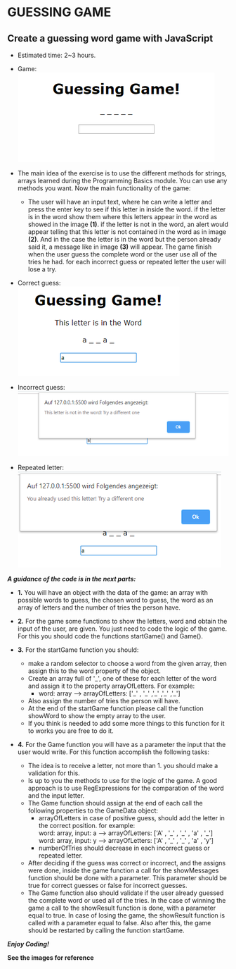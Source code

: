 # GUESSING GAME
## Create a guessing word game with JavaScript 

* Estimated time: 2~3 hours.

* Game:<br>
![alt text](./images/Game.png "Game")

* The main idea of the exercise is to use the different methods for strings, arrays learned during the Programming Basics module. You can use any methods you want. Now the main functionality of the game:

    - The user will have an input text, where he can write a letter and press the enter key to see if this letter in inside the word. if the letter is in the word show them where this letters appear in the word as showed in the image **(1)**. if the letter is not in the word, an alert would appear telling that this letter is not contained in the word as in image **(2)**. And in the case the letter is in the word but the person already said it, a message like in image **(3)** will appear. The game finish when the user guess the complete word or the user use all of the tries he had. for each incorrect guess or repeated letter the user will lose a try.

* Correct guess:<br>
![alt text](./images/image2.png "1") 
* Incorrect guess:<br>
![alt text](./images/image1.png "2") 
* Repeated letter:<br>
![alt text](./images/image3.png "3") 


***A guidance of the code is in the next parts:***

* **1.** You will have an object with the data of the game: an array with possible words to guess, the chosen word to guess, the word as an array of letters and the number of tries the person have. 
* **2.** For the game some functions to show the letters, word and obtain the input of the user, are given. You just need to code the logic of the game. For this you should code the functions startGame() and Game().
* **3.** For the startGame function you should: 
    - make a random selector to choose a word from the given array, then assign this to the word property of the object. 
    - Create an array full of '_', one of these for each letter of the word and assign it to the property arrayOfLetters. For example:
        - word: array --> arrayOfLetters: ['\_' , '\_' ,'\_' ,'\_' ,'\_']
    - Also assign the number of tries the person will have. 
    - At the end of the startGame function please call the function showWord to show the empty array to the user. 
    - If you think is needed to add some more things to this function for it to works you are free to do it.

* **4.** For the Game function you will have as a parameter the input that the user would write. For this function accomplish the following tasks:  
    - The idea is to receive a letter, not more than 1. you should make a validation for this.
    - Is up to you the methods to use for the logic of the game. A good approach is to use RegExpressions for the comparation of the word and the input letter.
    - The Game function should assign at the end of each call the following properties to the GameData object:
        - arrayOfLetters in case of positive guess, should add the letter in the correct position. for example:<br>
        word: array, input: a --> arrayOfLetters: ['A' , '\_' , '\_' , 'a' , '\_']<br>
        word: array, input: y --> arrayOfLetters: ['A' , '\_' , '\_' , 'a' , 'y']
        - numberOfTries should decrease in each incorrect guess or repeated letter.
    - After deciding if the guess was correct or incorrect, and the assigns were done, inside the game function a call for the showMessages function should be done with a parameter. This parameter should be true for correct guesses or false for incorrect guesses.
    - The Game function also should validate if the user already guessed the complete word or used all of the tries. In the case of winning the game a call to the showResult function is done, with a parameter equal to true. In case of losing the game, the showResult function is called with a parameter equal to false. Also after this, the game should be restarted by calling the function startGame.

***Enjoy Coding!***




**See the images for reference**
